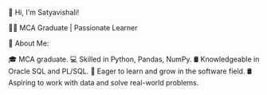 👋 Hi, I'm Satyavishali!

👩‍🎓 MCA Graduate | Passionate Learner

🌟 About Me:

🎓 MCA graduate.
💻 Skilled in Python, Pandas, NumPy.
🛢️ Knowledgeable in Oracle SQL and PL/SQL.
🚀 Eager to learn and grow in the software field.
🛢️ Aspiring to work with data and solve real-world problems.
